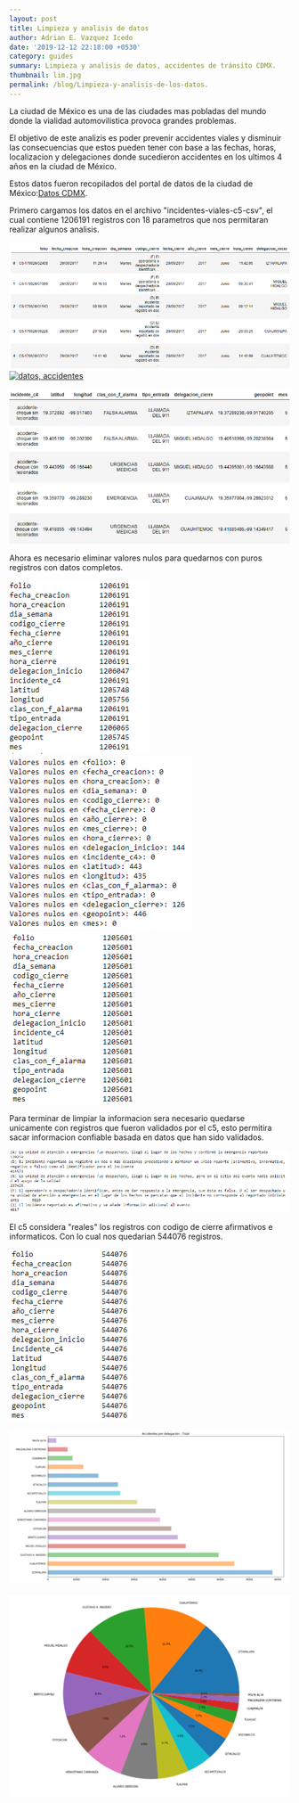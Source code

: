 ```yaml
---
layout: post
title: Limpieza y analisis de datos
author: Adrian E. Vazquez Icedo
date: '2019-12-12 22:18:00 +0530'
category: guides
summary: Limpieza y analisis de datos, accidentes de tránsito CDMX.
thumbnail: lim.jpg
permalink: /blog/Limpieza-y-analisis-de-los-datos.
---
```


La ciudad de México es una de las ciudades mas pobladas del mundo donde la vialidad automovilistica provoca grandes problemas.

El objetivo de este analizis es poder prevenir accidentes viales y disminuir las consecuencias que estos pueden tener con base a las fechas, horas, localizacion y delegaciones donde sucedieron accidentes en los ultimos 4 años en la ciudad de México.

Estos datos fueron recopilados del portal de datos de la ciudad de México:[Datos CDMX][datos-cdmx].

Primero cargamos los datos en el archivo "incidentes-viales-c5-csv", el cual contiene 1206191 registros con 18 parametros que nos permitaran realizar algunos analisis. 

![limp](/assets/img/d1.png)
<a title="Hermosillo, sonora" href="https://adrianevi.github.io/assets/img/d1.png">
    <img src="https://adrianevi.github.io/assets/img/d1.png" alt="datos, accidentes">
</a>


![limp](/assets/img/d2.png)


Ahora es necesario eliminar valores nulos para quedarnos con puros registros con datos completos.

![limp](/assets/img/data.png)           ![limp](/assets/img/dataN.png)            ![limp](/assets/img/dC.png)

Para terminar de limpiar la informacion sera necesario quedarse unicamente con registros que fueron validados por el c5, esto permitira sacar informacion confiable basada en datos que han sido validados. 

![limp](/assets/img/T_A.png)

El c5 considera "reales" los registros con codigo de cierre afirmativos e informaticos. Con lo cual nos quedarian 544076 registros.

![limp](/assets/img/dV.png)

![limp](/assets/img/delegacion.png)

![limp](/assets/img/delegacion2.png)


[jekyll-docs]: https://jekyllrb.com/docs/home
[jekyll-gh]:   https://github.com/jekyll/jekyll
[jekyll-talk]: https://talk.jekyllrb.com/
[datos-cdmx]: https://datos.cdmx.gob.mx/explore/dataset/incidentes-viales-c5/table/
[lim-jpg]: lim.jpg